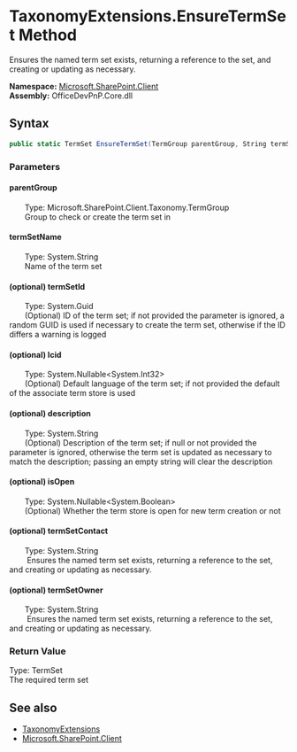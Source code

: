 # TaxonomyExtensions.EnsureTermSet Method  
 Ensures the named term set exists, returning a reference to the set, and creating or updating as necessary.   

**Namespace:** [Microsoft.SharePoint.Client](Microsoft.SharePoint.Client.md)  
**Assembly:** OfficeDevPnP.Core.dll  
## Syntax
```C#
public static TermSet EnsureTermSet(TermGroup parentGroup, String termSetName, Guid termSetId, Nullable<Int32> lcid, String description, Nullable<Boolean> isOpen, String termSetContact, String termSetOwner)
```
### Parameters
#### parentGroup  
&emsp;&emsp;Type: Microsoft.SharePoint.Client.Taxonomy.TermGroup  
&emsp;&emsp;Group to check or create the term set in  

  

#### termSetName  
&emsp;&emsp;Type: System.String  
&emsp;&emsp;Name of the term set  

  

#### (optional) termSetId  
&emsp;&emsp;Type: System.Guid  
&emsp;&emsp;(Optional) ID of the term set; if not provided the parameter is ignored, a random GUID is used if necessary to create the term set, otherwise if the ID differs a warning is logged  

  

#### (optional) lcid  
&emsp;&emsp;Type: System.Nullable&lt;System.Int32&gt;  
&emsp;&emsp;(Optional) Default language of the term set; if not provided the default of the associate term store is used  

  

#### (optional) description  
&emsp;&emsp;Type: System.String  
&emsp;&emsp;(Optional) Description of the term set; if null or not provided the parameter is ignored, otherwise the term set is updated as necessary to match the description; passing an empty string will clear the description  

  

#### (optional) isOpen  
&emsp;&emsp;Type: System.Nullable&lt;System.Boolean&gt;  
&emsp;&emsp;(Optional) Whether the term store is open for new term creation or not  

  

#### (optional) termSetContact  
&emsp;&emsp;Type: System.String  
&emsp;&emsp; Ensures the named term set exists, returning a reference to the set, and creating or updating as necessary.   

  

#### (optional) termSetOwner  
&emsp;&emsp;Type: System.String  
&emsp;&emsp; Ensures the named term set exists, returning a reference to the set, and creating or updating as necessary.   

  

### Return Value
Type: TermSet  
The required term set  


## See also
- [TaxonomyExtensions](Microsoft.SharePoint.Client.TaxonomyExtensions.md) 
- [Microsoft.SharePoint.Client](Microsoft.SharePoint.Client.md) 

